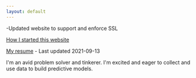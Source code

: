 ```yaml
---
layout: default
---
```


-Updated website to support and enforce SSL

[How I started this website](website-getting-started)

[My resume](Michael_Luong_Resume.pdf) - Last updated 2021-09-13 

I'm an avid problem solver and tinkerer. I'm excited and eager to collect and use data to build predictive models. 




